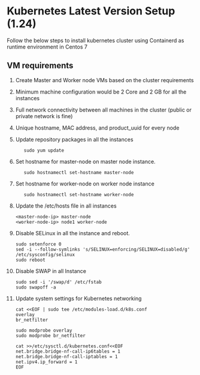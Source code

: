 # Kubernetes Latest Version Setup (1.24)
Follow the below steps to install kubernetes cluster using Containerd as runtime environment in Centos 7

## VM requirements
1.	Create Master and Worker node VMs based on the cluster requirements
2.	Minimum machine configuration would be 2 Core and 2 GB for all the instances
3.	Full network connectivity between all machines in the cluster (public or private network is fine)
4.	Unique hostname, MAC address, and product_uuid for every node
5.	Update repository packages in all the instances

    `   sudo yum update`
    
6.	Set hostname for master-node on master node instance.

    `   sudo hostnamectl set-hostname master-node`
    
7.	Set hostname for worker-node on worker node instance
    
    `   sudo hostnamectl set-hostname worker-node`
    
8.	Update the /etc/hosts file in all instances

    ~~~    
    <master-node-ip> master-node
    <worker-node-ip> node1 worker-node
    ~~~
9.	Disable SELinux in all the instance and reboot.

    ~~~
    sudo setenforce 0
    sed -i --follow-symlinks 's/SELINUX=enforcing/SELINUX=disabled/g' /etc/sysconfig/selinux
    sudo reboot
    ~~~  

10.	Disable SWAP in all Instance
    ~~~
    sudo sed -i '/swap/d' /etc/fstab
    sudo swapoff -a
    ~~~
11.	Update system settings for Kubernetes networking
    ~~~
    cat <<EOF | sudo tee /etc/modules-load.d/k8s.conf
    overlay
    br_netfilter
    
    sudo modprobe overlay
    sudo modprobe br_netfilter

    cat >>/etc/sysctl.d/kubernetes.conf<<EOF
    net.bridge.bridge-nf-call-ip6tables = 1
    net.bridge.bridge-nf-call-iptables = 1
    net.ipv4.ip_forward = 1
    EOF
    ~~~
